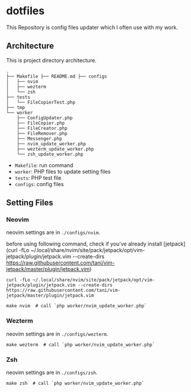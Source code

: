 # dotfiles
This Repository is config files updater which I often use with my work.

## Architecture
This is project directory architecture.

```shell
.
├── Makefile ├── README.md ├── configs
│   ├── nvim
│   ├── wezterm
│   └── zsh
├── tests
│   └── FileCopierTest.php
├── tmp
└── worker
    ├── ConfigUpdater.php
    ├── FileCopier.php
    ├── FileCreator.php
    ├── FileRemover.php
    ├── Messenger.php
    ├── nvim_update_worker.php
    ├── wezterm_update_worker.php
    └── zsh_update_worker.php
```

- `Makefile`: run command
- `worker`: PHP files to update setting files
- `tests`: PHP test file
- `configs`: config files


## Setting Files
### Neovim
neovim settings are in `./configs/nvim`.

before using following command, check if you've already install [jetpack](curl -fLo ~/.local/share/nvim/site/pack/jetpack/opt/vim-jetpack/plugin/jetpack.vim --create-dirs https://raw.githubusercontent.com/tani/vim-jetpack/master/plugin/jetpack.vim)

```shell
curl -fLo ~/.local/share/nvim/site/pack/jetpack/opt/vim-jetpack/plugin/jetpack.vim --create-dirs https://raw.githubusercontent.com/tani/vim-jetpack/master/plugin/jetpack.vim
```

```shell
make nvim  # call `php worker/nvim_update_worker.php`
```

### Wezterm
neovim settings are in `./configs/wezterm`.

```shell
make wezterm  # call `php worker/nvim_update_worker.php`
```

### Zsh
neovim settings are in `./configs/zsh`.

```shell
make zsh  # call `php worker/nvim_update_worker.php`
```
